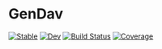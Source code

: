 # GenDav

[![Stable](https://img.shields.io/badge/docs-stable-blue.svg)](https://spneville.github.io/GenDav.jl/stable/)
[![Dev](https://img.shields.io/badge/docs-dev-blue.svg)](https://spneville.github.io/GenDav.jl/dev/)
[![Build Status](https://github.com/spneville/GenDav.jl/actions/workflows/CI.yml/badge.svg?branch=main)](https://github.com/spneville/GenDav.jl/actions/workflows/CI.yml?query=branch%3Amain)
[![Coverage](https://codecov.io/gh/spneville/GenDav.jl/branch/main/graph/badge.svg)](https://codecov.io/gh/spneville/GenDav.jl)
